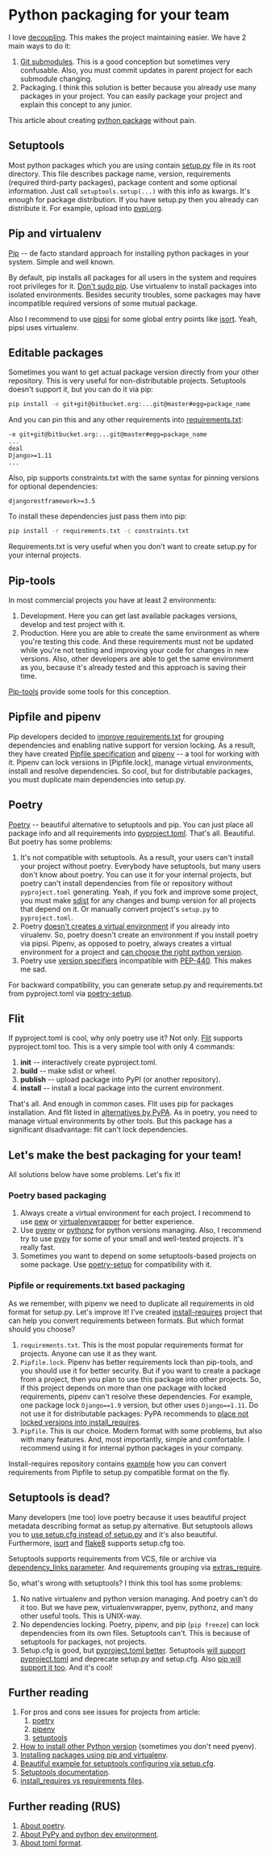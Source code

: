 # Python packaging for your team

I love [decoupling](https://bit.ly/2m07ZOj). This makes the project maintaining easier. We have 2 main ways to do it:

1. [Git submodules](https://git-scm.com/book/en/v2/Git-Tools-Submodules). This is a good conception but sometimes very confusable. Also, you must commit updates in parent project for each submodule changing.
2. Packaging. I think this solution is better because you already use many packages in your project. You can easily package your project and explain this concept to any junior.

This article about creating [python package](https://packaging.python.org/) without pain.


## Setuptools

Most python packages which you are using contain [setup.py](https://packaging.python.org/tutorials/packaging-projects/#creating-setup-py) file in its root directory. This file describes package name, version, requirements (required third-party packages), package content and some optional information. Just call `setuptools.setup(...)` with this info as kwargs. It's enough for package distribution. If you have setup.py then you already can distribute it. For example, upload into [pypi.org](https://pypi.org/).


## Pip and virtualenv

[Pip](https://pip.pypa.io/en/stable/) -- de facto standard approach for installing python packages in your system. Simple and well known.

By default, pip installs all packages for all users in the system and requires root privileges for it. [Don't sudo pip](https://pages.charlesreid1.com/dont-sudo-pip/). Use virtualenv to install packages into isolated environments. Besides security troubles, some packages may have incompatible required versions of some mutual package.

Also I recommend to use [pipsi](https://github.com/mitsuhiko/pipsi) for some global entry points like [isort](https://github.com/timothycrosley/isort). Yeah, pipsi uses virtualenv.



## Editable packages

Sometimes you want to get actual package version directly from your other repository. This is very useful for non-distributable projects. Setuptools doesn't support it, but you can do it via pip:

```bash
pip install -e git+git@bitbucket.org:...git@master#egg=package_name
```

And you can pin this and any other requirements into [requirements.txt](https://caremad.io/posts/2013/07/setup-vs-requirement/):

```
-e git+git@bitbucket.org:...git@master#egg=package_name
...
deal
Django>=1.11
...
```

Also, pip supports constraints.txt with the same syntax for pinning versions for optional dependencies:

```
djangorestframework>=3.5
```

To install these dependencies just pass them into pip:

```bash
pip install -r requirements.txt -c constraints.txt
```

Requirements.txt is very useful when you don't want to create setup.py for your internal projects.


## Pip-tools

In most commercial projects you have at least 2 environments:

1. Development. Here you can get last available packages versions, develop and test project with it.
2. Production. Here you are able to create the same environment as where you're testing this code. And these requirements must not be updated while you're not testing and improving your code for changes in new versions. Also, other developers are able to get the same environment as you, because it's already tested and this approach is saving their time.

[Pip-tools](https://github.com/jazzband/pip-tools) provide some tools for this conception.


## Pipfile and pipenv

Pip developers decided to [improve requirements.txt](https://github.com/pypa/pip/issues/1795) for grouping dependencies and enabling native support for version locking. As a result, they have created [Pipfile specification](https://github.com/pypa/pipfile) and [pipenv](https://docs.pipenv.org/) -- a tool for working with it. Pipenv can lock versions in [Pipfile.lock], manage virtual environments, install and resolve dependencies. So cool, but for distributable packages, you must duplicate main dependencies into setup.py.


## Poetry

[Poetry](https://github.com/sdispater/poetry) -- beautiful alternative to setuptools and pip. You can just place all package info and all requirements into [pyproject.toml](https://poetry.eustace.io/docs/pyproject/). That's all. Beautiful. But poetry has some problems:

1. It's not compatible with setuptools. As a result, your users can't install your project without poetry. Everybody have setuptools, but many users don't know about poetry. You can use it for your internal projects, but poetry can't install dependencies from file or repository without `pyproject.toml` generating. Yeah, if you fork and improve some project, you must make [sdist](https://docs.python.org/3/distutils/sourcedist.html) for any changes and bump version for all projects that depend on it. Or manually convert project's `setup.py` to `pyproject.toml`.
2. Poetry [doesn't creates a virtual environment](https://poetry.eustace.io/docs/basic-usage/#poetry-and-virtualenvs) if you already into virualenv. So, poetry doesn't create an environment if you install poetry via pipsi. Pipenv, as opposed to poetry, always creates a virtual environment for a project and [can choose the right python version](https://docs.pipenv.org/advanced/#automatic-python-installation).
3. Poetry use [version specifiers](https://poetry.eustace.io/docs/versions/#version-constraints) incompatible with [PEP-440](https://www.python.org/dev/peps/pep-0440/#version-specifiers). This makes me sad.

For backward compatibility, you can generate setup.py and requirements.txt from pyproject.toml via [poetry-setup](https://github.com/orsinium/poetry-setup).


## Flit

If pyproject.toml is cool, why only poetry use it? Not only. [Flit](https://github.com/takluyver/flit) supports pyproject.toml too. This is a very simple tool with only 4 commands:

1. **init** -- interactively create pyproject.toml.
2. **build** -- make sdist or wheel.
3. **publish** -- upload package into PyPI (or another repository).
4. **install** -- install a local package into the current environment.

That's all. And enough in common cases. Flit uses pip for packages installation. And flit listed in [alternatives by PyPA](https://packaging.python.org/key_projects/?#flit). As in poetry, you need to manage virtual environments by other tools. But this package has a significant disadvantage: flit can't lock dependencies.


## Let's make the best packaging for your team!

All solutions below have some problems. Let's fix it!


### Poetry based packaging

1. Always create a virtual environment for each project. I recommend to use [pew](https://github.com/berdario/pew) or [virtualenvwrapper](https://virtualenvwrapper.readthedocs.io/en/latest/) for better experience.
2. Use [pyenv](https://github.com/pyenv/pyenv) or [pythonz](https://github.com/saghul/pythonz) for python versions managing. Also, I recommend try to use [pypy](https://pypy.org/) for some of your small and well-tested projects. It's really fast.
3. Sometimes you want to depend on some setuptools-based projects on some package. Use [poetry-setup](https://github.com/orsinium/poetry-setup) for compatibility with it.


### Pipfile or requirements.txt based packaging

As we remember, with pipenv we need to duplicate all requirements in old format for setup.py. Let's improve it! I've created [install-requires](https://github.com/orsinium/install-requires) project that can help you convert requirements between formats. But which format should you choose?

1. `requirements.txt`. This is the most popular requirements format for projects. Anyone can use it as they want.
2. `Pipfile.lock`. Pipenv has better requirements lock than pip-tools, and you should use it for better security. But if you want to create a package from a project, then you plan to use this package into other projects. So, if this project depends on more than one package with locked requirements, pipenv can't resolve these dependencies. For example, one package lock `Django==1.9` version, but other uses `Django==1.11`. Do not use it for distributable packages: PyPA recommends to [place not locked versions into install_requires](https://packaging.python.org/discussions/install-requires-vs-requirements/).
3. `Pipfile`. This is our choice. Modern format with some problems, but also with many features. And, most importantly, simple and comfortable. I recommend using it for internal python packages in your company.

Install-requires repository contains [example](https://github.com/orsinium/install-requires/blob/master/example/setup.py) how you can convert requirements from Pipfile to setup.py compatible format on the fly.


## Setuptools is dead?

Many developers (me too) love poetry because it uses beautiful project metadata describing format as setup.py alternative. But setuptools allows you to [use setup.cfg instead of setup.py](https://setuptools.readthedocs.io/en/latest/setuptools.html#configuring-setup-using-setup-cfg-files) and it's also beautiful. Furthermore, [isort](https://github.com/timothycrosley/isort) and [flake8](http://flake8.pycqa.org/en/latest/) supports setup.cfg too.

Setuptools supports requirements from VCS, file or archive via [dependency_links parameter](https://setuptools.readthedocs.io/en/latest/setuptools.html#dependencies-that-aren-t-in-pypi). And requirements grouping via [extras_require](https://setuptools.readthedocs.io/en/latest/setuptools.html#declaring-extras-optional-features-with-their-own-dependencies).

So, what's wrong with setuptools? I think this tool has some problems:

1. No native virtualenv and python version managing. And poetry can't do it too. But we have pew, virtualenvwrapper, pyenv, pythonz, and many other useful tools. This is UNIX-way.
2. No dependencies locking. Poetry, pipenv, and pip (`pip freeze`) can lock dependencies from its own files. Setuptools can't. This is because of setuptools for packages, not projects.
3. Setup.cfg is good, but [pyproject.toml better](https://github.com/pypa/packaging-problems/issues/29#issuecomment-375845650). Setuptools [will support pyproject.toml](https://github.com/pypa/setuptools/issues/1160) and deprecate setup.py and setup.cfg. Also [pip will support it too](https://pip.pypa.io/en/stable/reference/pip/?highlight=pyproject.toml%20#build-system-interface). And it's cool!


## Further reading

1. For pros and cons see issues for projects from article:
    1. [poetry](https://github.com/sdispater/poetry/issues?q=is%3Aopen+is%3Aissue+label%3Aenhancement)
    1. [pipenv](https://github.com/pypa/pipenv/issues?q=is%3Aopen+is%3Aissue+label%3Aenhancement)
    1. [setuptools](https://github.com/pypa/setuptools/issues?q=is%3Aopen+is%3Aissue+label%3Aenhancement)
1. [How to install other Python version](https://realpython.com/installing-python/) (sometimes you don't need pyenv).
1. [Installing packages using pip and virtualenv](https://packaging.python.org/guides/installing-using-pip-and-virtualenv/).
1. [Beautiful example for setuptools configuring via setup.cfg](https://github.com/4383/sampleproject/blob/c503301e4b381790e5a9125c3dd636921052e8e1/setup.cfg).
1. [Setuptools documentation](https://setuptools.readthedocs.io/en/latest/setuptools.html).
1. [install_requires vs requirements files](https://packaging.python.org/discussions/install-requires-vs-requirements/).


## Further reading (RUS)

1. [About poetry](https://t.me/itgram_channel/152).
1. [About PyPy and python dev environment](https://t.me/itgram_channel/97).
1. [About toml format](https://t.me/itgram_channel/113).
